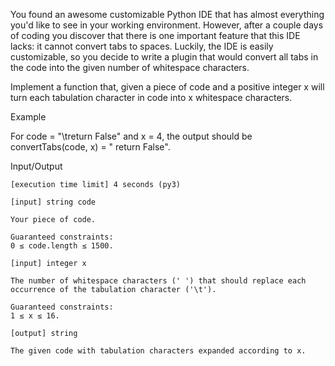 You found an awesome customizable Python IDE that has almost everything you'd like to see in your working environment. However, after a couple days of coding you discover that there is one important feature that this IDE lacks: it cannot convert tabs to spaces. Luckily, the IDE is easily customizable, so you decide to write a plugin that would convert all tabs in the code into the given number of whitespace characters.

Implement a function that, given a piece of code and a positive integer x will turn each tabulation character in code into x whitespace characters.

Example

For code = "\treturn False" and x = 4, the output should be
convertTabs(code, x) = "    return False".

Input/Output

    [execution time limit] 4 seconds (py3)

    [input] string code

    Your piece of code.

    Guaranteed constraints:
    0 ≤ code.length ≤ 1500.

    [input] integer x

    The number of whitespace characters (' ') that should replace each occurrence of the tabulation character ('\t').

    Guaranteed constraints:
    1 ≤ x ≤ 16.

    [output] string

    The given code with tabulation characters expanded according to x.
